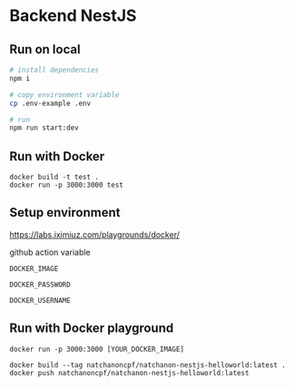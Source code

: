# Backend NestJS

## Run on local

```sh
# install dependencies
npm i

# copy environment variable
cp .env-example .env

# run
npm run start:dev
```

## Run with Docker

```
docker build -t test .
docker run -p 3000:3000 test
```

## Setup environment

https://labs.iximiuz.com/playgrounds/docker/

github action variable

```
DOCKER_IMAGE

DOCKER_PASSWORD

DOCKER_USERNAME
```

## Run with Docker playground

```
docker run -p 3000:3000 [YOUR_DOCKER_IMAGE]
```

```
docker build --tag natchanoncpf/natchanon-nestjs-helloworld:latest .
docker push natchanoncpf/natchanon-nestjs-helloworld:latest
```
